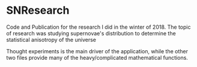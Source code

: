 # SNResearch
Code and Publication for the research I did in the winter of 2018. The topic of research was studying supernovae's distribution to determine the statistical anisotropy of the universe

Thought experiments is the main driver of the application, while the other two files provide many of the heavy/complicated mathematical functions.
